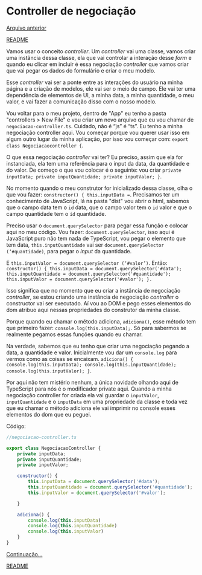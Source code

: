 # Controller de negociação

[Arquivo anterior](/estudos/modificadorPrivate.md)


[README](/README.md)

Vamos usar o conceito *controller*.
Um *controller* vai uma classe, vamos criar uma instância dessa classe, ela que vai controlar a interação desse *form* e quando eu clicar em incluir é essa negociação *controller* que vamos criar que vai pegar os dados do formulário e criar o meu modelo.

Esse *controller* vai ser a ponte entre as interações do usuário na minha página e a criação de modelos, ele vai ser o meio de campo. Ele vai ter uma dependência de elementos de UI, a minha data, a minha quantidade, o meu valor, e vai fazer a comunicação disso com o nosso modelo.

Vou voltar para o meu projeto, dentro de "App" eu tenho a pasta "controllers > New File" e vou criar um novo arquivo que eu vou chamar de `negociacao-controller.ts`. Cuidado, não é “js” é “ts”. Eu tenho a minha negociação controller aqui. Vou começar porque vou querer usar isso em algum outro lugar da minha aplicação, por isso vou começar com: `export class Negociacaocontroller {`.

O que essa negociação *controller* vai ter? Eu preciso, assim que ela for instanciada, ela tem uma referência para o input da data, da quantidade e do valor. De começo o que vou colocar é o seguinte: vou criar `private inputData; private inputQuantidade; private inputValor; }`.

No momento quando o meu construtor for inicializado dessa classe, olha o que vou fazer: `constructor() { this.inputData =`. Precisamos ter um conhecimento de JavaScript, lá na pasta "dist" vou abrir o html, sabemos que o campo data tem o `id` data, que o campo valor tem o `id` valor e que o campo quantidade tem o `id` quantidade.

Preciso usar o `document.querySelector` para pegar essa função e colocar aqui no meu código. Vou fazer: `document.querySelector`, isso aqui é JavaScript puro não tem nada de TypeScript, vou pegar o elemento que tem data, `this.inputQuantidade` vai ser `document.querySelector (‘#quantidade)`, para pegar o *input* da quantidade.

E `this.inputValor = document.querySelector (‘#valor’)`. Então: `constructor() { this.inputData = document.querySelector('#data'); this.inputQuantidade = document.querySelector('#quantidade'); this.inputValor = document.querySelector('#valor'); }.`

Isso significa que no momento que eu criar a instância de negociação *controller*, se estou criando uma instância de negociação *controller* o constructor vai ser executado. Aí vou ao DOM e pego esses elementos do dom atribuo aqui nessas propriedades do construtor da minha classe.

Porque quando eu chamar o método adiciona, `adiciona()`, esse método tem que primeiro fazer: `console.log(this.inputData);`. Só para sabermos se realmente pegamos essas funções quando eu chamar.

Na verdade, sabemos que eu tenho que criar uma negociação pegando a data, a quantidade e valor. Inicialmente vou dar um `console.log` para vermos como as coisas se encaixam. `adiciona() { console.log(this.inputData); console.log(this.inputQuantidade); console.log(this.inputValor); }`.

Por aqui não tem mistério nenhum, a única novidade olhando aqui de TypeScript para nós é o modificador private aqui. Quando a minha negociação controller for criada ela vai guardar o `inputValor`, `inputQuantidade` e o `inputData` em uma propriedade da classe e toda vez que eu chamar o método adiciona ele vai imprimir no console esses elementos do dom que eu peguei.

Código:

```javascript
//negociacao-controller.ts

export class NegociacaoController {
    private inputData;
    private inputQuantidade;
    private inputValor;

    constructor() {
        this.inputData = document.querySelector('#data');
        this.inputQuantidade = document.querySelector('#quantidade');
        this.inputValor = document.querySelector('#valor');

    }

    adiciona() {
        console.log(this.inputData)
        console.log(this.inputQuantidade)
        console.log(this.inputValor)
    }
}

```

[Continuação...](/estudos/integracaoFormulario.md)


[README](/README.md)